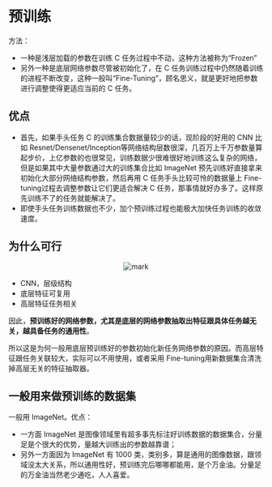 # 预训练


方法：

- 一种是浅层加载的参数在训练 C 任务过程中不动，这种方法被称为“Frozen”
- 另外一种是底层网络参数尽管被初始化了，在 C 任务训练过程中仍然随着训练的进程不断改变，这种一般叫“Fine-Tuning”，顾名思义，就是更好地把参数进行调整使得更适应当前的 C 任务。


## 优点

- 首先，如果手头任务 C 的训练集合数据量较少的话，现阶段的好用的 CNN 比如 Resnet/Densenet/Inception等网络结构层数很深，几百万上千万参数量算起步价，上亿参数的也很常见，训练数据少很难很好地训练这么复杂的网络，但是如果其中大量参数通过大的训练集合比如 ImageNet 预先训练好直接拿来初始化大部分网络结构参数，然后再用 C 任务手头比较可怜的数据量上 Fine-tuning过程去调整参数让它们更适合解决 C 任务，那事情就好办多了。这样原先训练不了的任务就能解决了。
- 即使手头任务训练数据也不少，加个预训练过程也能极大加快任务训练的收敛速度。


## 为什么可行



<center>

![mark](http://images.iterate.site/blog/image/20190926/Ws4QjMPX36f0.png?imageslim)

</center>

- CNN，层级结构
- 底层特征可复用
- 高层特征任务相关


因此，**预训练好的网络参数，尤其是底层的网络参数抽取出特征跟具体任务越无关，越具备任务的通用性**。

所以这是为何一般用底层预训练好的参数初始化新任务网络参数的原因。而高层特征跟任务关联较大，实际可以不用使用，或者采用 Fine-tuning用新数据集合清洗掉高层无关的特征抽取器。

## 一般用来做预训练的数据集


一般用 ImageNet。优点：

- 一方面 ImageNet 是图像领域里有超多事先标注好训练数据的数据集合，分量足是个很大的优势，量越大训练出的参数越靠谱；
- 另外一方面因为 ImageNet 有 1000 类，类别多，算是通用的图像数据，跟领域没太大关系，所以通用性好，预训练完后哪哪都能用，是个万金油。分量足的万金油当然老少通吃，人人喜爱。
